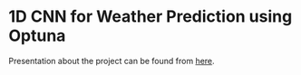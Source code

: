 # 1D CNN for Weather Prediction using Optuna

Presentation about the project can be found from [here](https://github.com/burlakorkmaz/1D-CNN-for-Weather-Prediction/blob/23c72544ff984b49a885ff34e655968da0ff821a/1D-CNN-for-Weather-Prediction.pdf).
